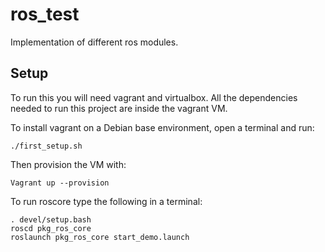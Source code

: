 # ros_test
Implementation of different ros modules.

## Setup
To run this you will need vagrant and virtualbox. All the dependencies needed to run this project are inside the vagrant VM.

To install vagrant on a Debian base environment, open a terminal and run:
```
./first_setup.sh
```

Then provision the VM with:
```
Vagrant up --provision
```

To run roscore type the following in a terminal:
```
. devel/setup.bash
roscd pkg_ros_core
roslaunch pkg_ros_core start_demo.launch
```
